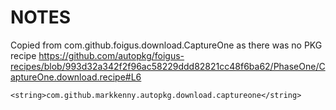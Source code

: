 # NOTES


Copied from com.github.foigus.download.CaptureOne as there was no PKG recipe
https://github.com/autopkg/foigus-recipes/blob/993d32a342f2f96ac58229ddd82821cc48f6ba62/PhaseOne/CaptureOne.download.recipe#L6

	<string>com.github.markkenny.autopkg.download.captureone</string>